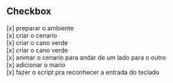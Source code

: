 ## Checkbox 

[x] preparar o ambiente </br>
[x] criar o cenario </br>
[x] criar o cano verde </br>
[x] criar o cano verde </br>
[x] animar o cenario para andar de um lado para o outro </br>
[x] adicionar o mario </br>
[x] fazer o script pra reconhecer a entrada do teclado </br>
